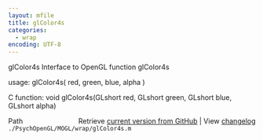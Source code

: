 ```yaml
---
layout: mfile
title: glColor4s
categories:
  - wrap
encoding: UTF-8
---
```


glColor4s  Interface to OpenGL function glColor4s

usage:  glColor4s( red, green, blue, alpha )

C function:  void glColor4s(GLshort red, GLshort green, GLshort blue, GLshort alpha)


<div class="code_header" style="text-align:right;">
  <span style="float:left;">Path&nbsp;&nbsp;</span> <span class="counter">Retrieve <a href=
  "https://raw.github.com/Psychtoolbox-3/Psychtoolbox-3/beta/./PsychOpenGL/MOGL/wrap/glColor4s.m">current version from GitHub</a> | View <a href=
  "https://github.com/Psychtoolbox-3/Psychtoolbox-3/commits/beta/./PsychOpenGL/MOGL/wrap/glColor4s.m">changelog</a></span>
</div>
<div class="code">
  <code>./PsychOpenGL/MOGL/wrap/glColor4s.m</code>
</div>
